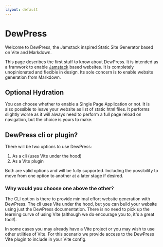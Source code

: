 ```yaml
---
layout: default
---
```


# DewPress

Welcome to DewPress, the Jamstack inspired Static Site Generator based on Vite and Markdown.

This page describes the first stuff to know about DewPress. It is intended as a framwork to enable
[Jamstack](https://jamstack.org/) based websites. It is completely unopinionated and flexible in design. Its sole concern
is to enable website generation from Markdown.

## Optional Hydration
You can choose whether to enable a Single Page Application or not. It is also possible to leave 
your website as list of static html files. It performs slightly worse as it will always need to perform a full
page reload on navigation, but the choice is yours to make.

## DewPress cli or plugin?

There will be two options to use DewPress:
1. As a cli (uses Vite under the hood)
2. As a Vite plugin

Both are valid options and will be fully supported. Including the possibility to move from one option to another at a later stage
if desired.

### Why would you choose one above the other?
The CLI option is there to provide minimal effort website generation with DewPress. 
The cli uses Vite under the hood, but you can build your website using just the DewPress documentation. 
There is no need to pick up the learning curve of using Vite (although we do encourage you to, it's a great tool!).

In some cases you may already have a Vite project or you may wish to use other utilities of Vite. 
For this scenario we provide access to the DewPress Vite plugin to include in your Vite config.
